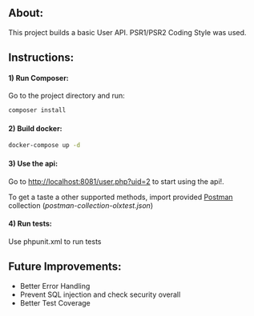 ## About:
This project builds a basic User API.
PSR1/PSR2 Coding Style was used.

## Instructions:

#### 1) Run Composer:
Go to the project directory and run:
```bash
composer install
```


#### 2) Build docker:
```bash
docker-compose up -d
```

#### 3) Use the api:
Go to [http://localhost:8081/user.php?uid=2](http://localhost:8081/user.php) to start using the api!.

To get a taste a other supported methods, import provided [Postman](https://chrome.google.com/webstore/detail/postman/fhbjgbiflinjbdggehcddcbncdddomop/related?utm_source=chrome-ntp-icon)
 collection (*postman-collection-olxtest.json*)
#### 4) Run tests:
Use phpunit.xml to run tests

## Future Improvements:
- Better Error Handling
- Prevent SQL injection and check security overall
- Better Test Coverage
